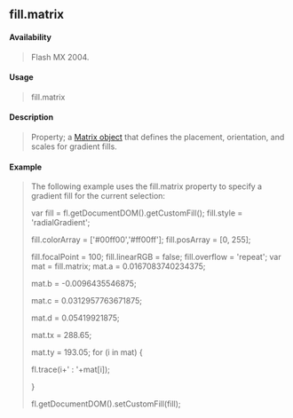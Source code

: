 ## fill.matrix

#### Availability

> Flash MX 2004.

#### Usage

> fill.matrix

#### Description

> Property; a [Matrix object](#_bookmark725) that defines the placement, orientation, and scales for gradient fills.

#### Example

> The following example uses the fill.matrix property to specify a gradient fill for the current selection:
>
> var fill = fl.getDocumentDOM().getCustomFill(); fill.style = 'radialGradient';
>
> fill.colorArray = \['\#00ff00','\#ff00ff'\]; fill.posArray = \[0, 255\];
>
> fill.focalPoint = 100; fill.linearRGB = false; fill.overflow = 'repeat'; var mat = fill.matrix; mat.a = 0.0167083740234375;
>
> mat.b = -0.0096435546875;
>
> mat.c = 0.0312957763671875;
>
> mat.d = 0.05419921875;
>
> mat.tx = 288.65;
>
> mat.ty = 193.05; for (i in mat) {
>
> fl.trace(i+' : '+mat\[i\]);
>
> }
>
> fl.getDocumentDOM().setCustomFill(fill);
